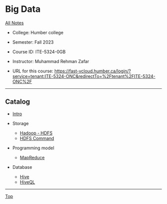 # Big Data

[All Notes](../../index.md)

- College: Humber college
- Semester: Fall 2023
- Course ID: ITE-5324-0GB
- Instructor: Muhammad Rehman Zafar

- URL for this course:
  https://fast-vcloud.humber.ca/login/?service=tenant:ITE-5324-ONC&redirectTo=%2Ftenant%2FITE-5324-ONC%2F

---

## Catalog

- [Intro](./intro/intro.md)

- Storage
  - [Hadoop - HDFS](./hadoop/hadoop.md)
  - [HDFS Command](./hadoop/hdfs_command.md)

- Programming model
  - [MapReduce](./hadoop/mapreduce.md)

- Database
  - [Hive](./hive/hive.md)
  - [HiveQL](./hive/hiveql.md)


---

[Top](#big-data)
